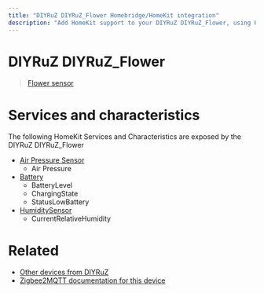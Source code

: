 ```yaml
---
title: "DIYRuZ DIYRuZ_Flower Homebridge/HomeKit integration"
description: "Add HomeKit support to your DIYRuZ DIYRuZ_Flower, using Homebridge, Zigbee2MQTT and homebridge-z2m."
---
```

<!---
This file has been GENERATED using src/docgen/docgen.ts
DO NOT EDIT THIS FILE MANUALLY!
-->
# DIYRuZ DIYRuZ_Flower
> [Flower sensor](http://modkam.ru/?p=1700)


# Services and characteristics
The following HomeKit Services and Characteristics are exposed by
the DIYRuZ DIYRuZ_Flower

* [Air Pressure Sensor](../../sensors.md)
  * Air Pressure
* [Battery](../../battery.md)
  * BatteryLevel
  * ChargingState
  * StatusLowBattery
* [HumiditySensor](../../sensors.md)
  * CurrentRelativeHumidity


# Related
* [Other devices from DIYRuZ](../index.md#diyruz)
* [Zigbee2MQTT documentation for this device](https://www.zigbee2mqtt.io/devices/DIYRuZ_Flower.html)